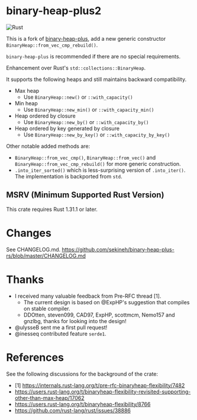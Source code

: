 # binary-heap-plus2

![Rust](https://github.com/sekineh/binary-heap-plus-rs/workflows/Rust/badge.svg)

This is a fork of [binary-heap-plus](https://github.com/sekineh/binary-heap-plus-rs),
add a new generic constructor `BinaryHeap::from_vec_cmp_rebuild()`.

`binary-heap-plus` is recommended if there are no special requirements.

Enhancement over Rust's `std::collections::BinaryHeap`.

It supports the following heaps and still maintains backward compatibility.
- Max heap
  - Use `BinaryHeap::new()` or `::with_capacity()`
- Min heap
  - Use `BinaryHeap::new_min()` or `::with_capacity_min()`
- Heap ordered by closure
  - Use `BinaryHeap::new_by()` or `::with_capacity_by()`
- Heap ordered by key generated by closure
  - Use `BinaryHeap::new_by_key()` or `::with_capacity_by_key()`

Other notable added methods are:
- `BinaryHeap::from_vec_cmp()`, `BinaryHeap::from_vec()` and `BinaryHeap::from_vec_cmp_rebuild()` for more generic construction.
- `.into_iter_sorted()` which is less-surprising version of `.into_iter()`. The implementation is backported from `std`.

## MSRV (Minimum Supported Rust Version)

This crate requires Rust 1.31.1 or later.

# Changes

See CHANGELOG.md.
https://github.com/sekineh/binary-heap-plus-rs/blob/master/CHANGELOG.md

# Thanks

- I received many valuable feedback from Pre-RFC thread [1].
  - The current design is based on @ExpHP's suggestion that compiles on stable compiler.
  - DDOtten, steven099, CAD97, ExpHP, scottmcm, Nemo157 and gnzlbg, thanks for looking into the design!
- @ulysseB sent me a first pull request!
- @inesseq contributed feature `serde1`.

# References

See the following discussions for the background of the crate:
- [1] https://internals.rust-lang.org/t/pre-rfc-binaryheap-flexibility/7482
- https://users.rust-lang.org/t/binaryheap-flexibility-revisited-supporting-other-than-max-heap/17062
- https://users.rust-lang.org/t/binaryheap-flexibility/8766
- https://github.com/rust-lang/rust/issues/38886
